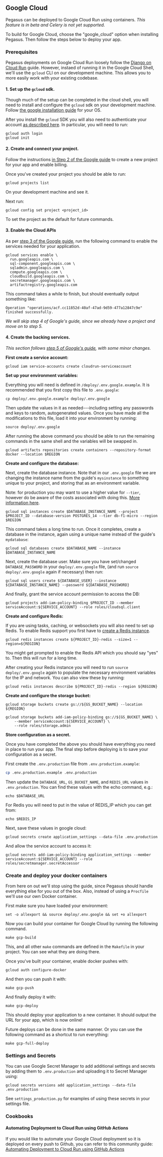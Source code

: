 ## Google Cloud

Pegasus can be deployed to Google Cloud Run using containers.
*This feature is in beta and Celery is not yet supported.*

To build for Google Cloud, choose the "google_cloud" option when installing Pegasus.
Then follow the steps below to deploy your app.

### Prerequisites

Pegasus deployments on Google Cloud Run loosely follow the
[Django on Cloud Run](https://codelabs.developers.google.com/codelabs/cloud-run-django) guide.
However, instaed of running it in the Google Cloud Shell, we'll use the `gcloud` CLI on our development machine.
This allows you to more easily work with your existing codebase.

#### 1. Set up the `gcloud` sdk.

Though much of the setup can be completed in the cloud shell, you will need to install and configure the `gcloud` sdk
on your development machine. Follow [the google installation guide](https://cloud.google.com/sdk/docs/install) for your OS.

After you install the `gcloud` SDK you will also need to authenticate your account [as described here](https://cloud.google.com/docs/authentication/provide-credentials-adc).
In particular, you will need to run:

```
gcloud auth login
gcloud init
```

#### 2. Create and connect your project.

Follow the instructions [in Step 2 of the Google guide](https://codelabs.developers.google.com/codelabs/cloud-run-django#1)
to create a new project for your app and enable billing.

Once you've created your project you should be able to run:

```
gcloud projects list
```

On your development machine and see it.

Next run:

```
gcloud config set project <project_id>
```

To set the project as the default for future commands.

#### 3. Enable the Cloud APIs

As per [step 3 of the Google guide](https://codelabs.developers.google.com/codelabs/cloud-run-django#2), run the following command
to enable the services needed for your application.

```
gcloud services enable \
  run.googleapis.com \
  sql-component.googleapis.com \
  sqladmin.googleapis.com \
  compute.googleapis.com \
  cloudbuild.googleapis.com \
  secretmanager.googleapis.com \
  artifactregistry.googleapis.com
```

This command takes a while to finish, but should eventually output something like:

```
Operation "operations/acf.cc11852d-40af-47ad-9d59-477a12847c9e" finished successfully.
```

*We will skip step 4 of Google's guide, since we already have a project and move on to step 5.* 

#### 4. Create the backing services.

*This section follows [step 5 of Google's guide](https://codelabs.developers.google.com/codelabs/cloud-run-django#4), with some minor changes.*

**First create a service account:**

```
gcloud iam service-accounts create cloudrun-serviceaccount
```

**Set up your environment variables:**

Everything you will need is defined in `/deploy/.env.google.example`.
It is recommended that you first copy this file to `.env.google`:

```
cp deploy/.env.google.example deploy/.env.google
```

Then update the values in it as needed---including setting
any passwords and keys to random, autogenerated values.
Once you have made all the modifications to this file, load it into your environment by running:

```
source deploy/.env.google
```

After running the above command you should be able to run the remaining commands in the same shell and
the variables will be swapped in.

```
gcloud artifacts repositories create containers --repository-format docker --location $REGION
```

**Create and configure the database:**

Next, create the database instance.
Note that in our `.env.google` file we are changing the instance name from the guide's `mysinstance` to something unique to your project,
and storing that as an environment variable.

Note: for production you may want to use a higher value for `--tier`, however do be aware of the costs associated with doing this.
[More information here](https://cloud.google.com/sql/pricing).


```
gcloud sql instances create $DATABASE_INSTANCE_NAME --project $PROJECT_ID --database-version POSTGRES_14 --tier db-f1-micro --region $REGION
```

This command takes a long time to run.
Once it completes, create a database in the instance, again using a unique name instead of the guide's `mydatabase`:

```
gcloud sql databases create $DATABASE_NAME --instance $DATABASE_INSTANCE_NAME
```

Next, create the database user. Make sure you have set/changed `DATABASE_PASSWORD` in your `deploy/.env.google` file,
(and run `source deploy/.env.google` again if necessary) then run:

```
gcloud sql users create ${DATABASE_USER} --instance ${DATABASE_INSTANCE_NAME} --password ${DATABASE_PASSWORD}
```

And finally, grant the service account permission to access the DB:

```
gcloud projects add-iam-policy-binding $PROJECT_ID --member serviceAccount:${SERVICE_ACCOUNT} --role roles/cloudsql.client
```

**Create and configure Redis:**

If you are using tasks, caching, or websockets you will also need to set up Redis.
To enable Redis support you first have to [create a Redis instance](https://cloud.google.com/memorystore/docs/redis/create-manage-instances).

```
gcloud redis instances create ${PROJECT_ID}-redis --size=1 --region=${REGION}
```

You might get prompted to enable the Redis API which you should say "yes" to.
Then this will run for a long time.

After creating your Redis instance you will need to run `source deploy/.env.google` again
to populate the necessary environment variables for the IP and network. You can also view these
by running:

```
gcloud redis instances describe ${PROJECT_ID}-redis --region ${REGION}
```

**Create and configure the storage bucket:**

```
gcloud storage buckets create gs://${GS_BUCKET_NAME} --location ${REGION}
```

```
gcloud storage buckets add-iam-policy-binding gs://${GS_BUCKET_NAME} \
    --member serviceAccount:${SERVICE_ACCOUNT} \
    --role roles/storage.admin
```

**Store configuration as a secret.**

Once you have completed the above you should have everything you need in place to run your app.
The final step before deploying is to save your configuration as a secret.

First create the `.env.production` file from `.env.production.example`:

```bash
cp .env.production.example .env.production
```

Then update the `DATABASE_URL`, `GS_BUCKET_NAME`, and `REDIS_URL` values in `.env.production`.
You can find these values with the echo command, e.g.:

```
echo $DATABASE_URL
```

For Redis you will need to put in the value of REDIS_IP which you can get from:

```
echo $REDIS_IP
```

Next, save these values in google cloud:

```
gcloud secrets create application_settings --data-file .env.production
```

And allow the service account to access it:
```
gcloud secrets add-iam-policy-binding application_settings --member serviceAccount:${SERVICE_ACCOUNT} --role roles/secretmanager.secretAccessor
```

### Create and deploy your docker containers

From here on out we'll stop using the guide, since Pegasus should handle everything else for you out of the box.
Also, instead of using a `Procfile` we'll use our own Docker container.

First make sure you have loaded your environment:

```
set -o allexport && source deploy/.env.google && set +o allexport
```

Now you can build your container for Google Cloud by running the following command.

```
make gcp-build
```

This, and all other `make` commands are defined in the `Makefile` in your project. You can see what they are doing there.

Once you've built your container, enable docker pushes with:

```
gcloud auth configure-docker
```

And then you can push it with:

```
make gcp-push
```

And finally deploy it with:

```
make gcp-deploy
```

This should deploy your application to a new container. It should output the URL for your app, which is now online!

Future deploys can be done in the same manner. Or you can use the following command as a shortcut to run everything:

```
make gcp-full-deploy
```

<!---
### Jobs

```
gcloud projects add-iam-policy-binding ${PROJECT_ID} --member serviceAccount:${SERVICE_ACCOUNT} --role roles/run.admin
```

### Database migrations

You can run migrations like this.

First crate the job:

```
gcloud run jobs create migrate \
  --region $REGION \
  --image gcr.io/${PROJECT_ID}/<app_id>-cloudrun \
  --set-cloudsql-instances ${PROJECT_ID}:${REGION}:myinstance \
  --set-secrets APPLICATION_SETTINGS=application_settings:latest \
  --service-account $SERVICE_ACCOUNT \
  --command migrate
```

Then set your default region:

```
gcloud config set run/region $REGION
```

-->

### Settings and Secrets

You can use Google Secret Manager to add additional settings and secrets by adding them
to `.env.production` and uploading it to Secret Manager using:

```
gcloud secrets versions add application_settings --data-file .env.production
``` 

See `settings_production.py` for examples of using these secrets in your settings file.

### Cookbooks

#### Automating Deployment to Cloud Run using GitHub Actions

If you would like to automate your Google Cloud deployment so it is deployed on every push to Github,
you can refer to this community guide: [Automating Deployment to Cloud Run using GitHub Actions](google-cloud-github-actions.md)

